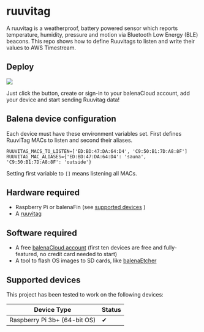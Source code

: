 # ruuvitag
A ruuvitag is a weatherproof, battery powered sensor which reports temperature, humidity, pressure and motion via Bluetooth Low Energy (BLE) beacons. This repo shows how to define Ruuvitags to listen and write their values to AWS Timestream.

## Deploy
[![](https://balena.io/deploy.svg)](https://dashboard.balena-cloud.com/deploy?repoUrl=https://github.com/ahtonen/ruuvitag)

Just click the button, create or sign-in to your balenaCloud account, add your device and start sending Ruuvitag data!

## Balena device configuration

Each device must have these environment variables set. First defines RuuviTag MACs to listen and second their aliases.
```
RUUVITAG_MACS_TO_LISTEN=['ED:BD:47:DA:64:D4', 'C9:50:B1:7D:A8:8F']
RUUVITAG_MAC_ALIASES={'ED:BD:47:DA:64:D4': 'sauna', 'C9:50:B1:7D:A8:8F': 'outside'}
```
Setting first variable to `[]` means listening all MACs.

## Hardware required
* Raspberry Pi or balenaFin (see [supported devices](#supported-devices) )
* A [ruuvitag](https://shop.ruuvi.com/product/ruuvitag-1-pack/)

## Software required
* A free [balenaCloud account](https://dashboard.balena-cloud.com/signup) (first ten devices are free and fully-featured, no credit card needed to start)
* A tool to flash OS images to SD cards, like [balenaEtcher](https://www.balena.io/etcher/)

## Supported devices
This project has been tested to work on the following devices:

| Device Type  | Status |
| ------------- | ------------- |
| Raspberry Pi 3b+ (64-bit OS) | ✔ |
